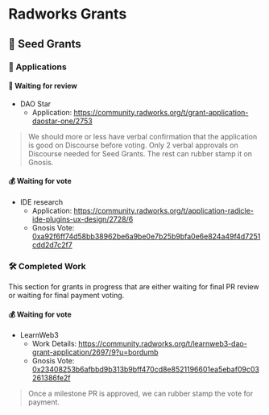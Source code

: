 # Radworks Grants

## 🌱 Seed Grants 

### 📝 Applications 

#### 🧐 Waiting for review
* DAO Star
  * Application: https://community.radworks.org/t/grant-application-daostar-one/2753

> We should more or less have verbal confirmation that the application is good on Discourse before voting. Only 2 verbal approvals on Discourse needed for Seed Grants. The rest can rubber stamp it on Gnosis.

#### 💰 Waiting for vote
* IDE research
  * Application: https://community.radworks.org/t/application-radicle-ide-plugins-ux-design/2728/6
  * Gnosis Vote: [0xa92f6ff74d58bb38962be6a9be0e7b25b9bfa0e6e824a49f4d7251cdd2d7c2f7](https://gnosis-safe.io/app/eth:0x394B920c5d39E0Ca40fCa2871569B6B90D750c7c/transactions/queue)
  
### 🛠️ Completed Work

This section for grants in progress that are either waiting for final PR review or waiting for final payment voting.

#### 💰 Waiting for vote
* LearnWeb3
  * Work Details: https://community.radworks.org/t/learnweb3-dao-grant-application/2697/9?u=bordumb
  * Gnosis Vote: [0x23408253b6afbbd9b313b9bff470cd8e8521196601ea5ebaf09c03261386fe2f](https://gnosis-safe.io/app/eth:0x394B920c5d39E0Ca40fCa2871569B6B90D750c7c/transactions/queue)

> Once a milestone PR is approved, we can rubber stamp the vote for payment.